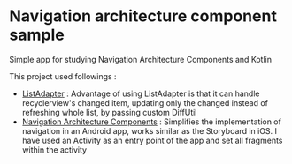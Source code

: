 # Navigation architecture component sample
Simple app for studying Navigation Architecture Components and Kotlin

This project used followings :
 * [ListAdapter](https://developer.android.com/reference/android/support/v7/recyclerview/extensions/ListAdapter) : Advantage of using ListAdapter is that it can handle recyclerview's changed item, updating only the changed instead of refreshing whole list, by passing custom DiffUtil
 * [Navigation Architecture Components](https://developer.android.com/topic/libraries/architecture/navigation/) : Simplifies the implementation of navigation in an Android app, works similar as the Storyboard in iOS. I have used an Activity as an entry point of the app and set all fragments within the activity
